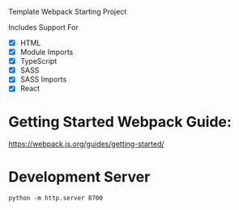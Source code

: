 Template Webpack Starting Project

Includes Support For
- [x] HTML
- [x] Module Imports
- [x] TypeScript
- [x] SASS
- [x] SASS Imports
- [x] React

# Getting Started Webpack Guide:
https://webpack.js.org/guides/getting-started/

# Development Server
`python -m http.server 8700`
